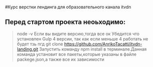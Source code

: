 #Курс верстки лендинга для образовательного канала itvdn
## Перед стартом проекта неоьходимо:
 > node -v
Если вы видите версию,тогда все ок
Убедится что установлен Gulp 4 версии, так как если меньше 4 работать не будет
тзь  пгд
git clone https://github.com/AnrikoTacatti/itvdn-landing.git
Запустить команду npm install  в терминале.Данная команда установит все пакеты,которые  указаны в файле
packege.json,а также все их зависимости